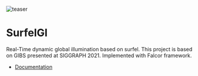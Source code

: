 ![teaser](docs/images/teaser.png)

# SurfelGI

Real-Time dynamic global illumination based on surfel. This project is based on GIBS presented at SIGGRAPH 2021. Implemented with Falcor framework.

- [Documentation](https://w298.github.io/SurfelGI/)
